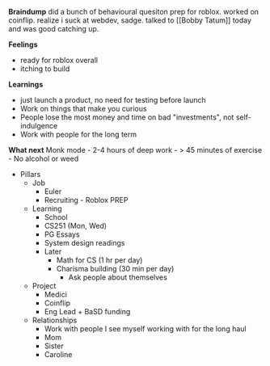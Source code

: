 **Braindump**
did a bunch of behavioural quesiton prep for roblox. worked on coinflip. realize i suck at webdev, sadge. talked to [[Bobby Tatum]] today and was good catching up.

**Feelings**
- ready for roblox overall
- itching to build

**Learnings**
- just launch a product, no need for testing before launch
- Work on things that make you curious 
- People lose the most money and time on bad "investments", not self-indulgence
- Work with people for the long term 

**What next**
Monk mode 
	- 2-4 hours of deep work 
	- > 45 minutes of exercise
	- No alcohol or weed
- Pillars
	- Job
		- Euler
		- Recruiting - Roblox PREP
	* Learning
		* School
		* CS251 (Mon, Wed)
		* PG Essays
		* System design readings
		* Later
			* Math for CS (1 hr per day)
			* Charisma building (30 min per day)
				* Ask people about themselves
	* Project
		* Medici
		* Coinflip
		* Eng Lead + BaSD funding
	* Relationships
		* Work with people I see myself working with for the long haul
		* Mom
		* Sister
		* Caroline